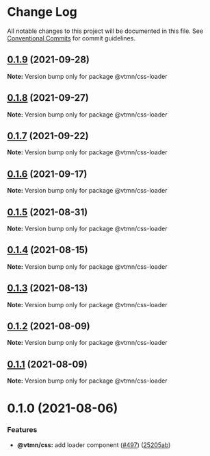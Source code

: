 # Change Log

All notable changes to this project will be documented in this file.
See [Conventional Commits](https://conventionalcommits.org) for commit guidelines.

## [0.1.9](https://github.com/Decathlon/vitamin-web/compare/@vtmn/css-loader@0.1.8...@vtmn/css-loader@0.1.9) (2021-09-28)

**Note:** Version bump only for package @vtmn/css-loader





## [0.1.8](https://github.com/Decathlon/vitamin-web/compare/@vtmn/css-loader@0.1.7...@vtmn/css-loader@0.1.8) (2021-09-27)

**Note:** Version bump only for package @vtmn/css-loader





## [0.1.7](https://github.com/Decathlon/vitamin-web/compare/@vtmn/css-loader@0.1.6...@vtmn/css-loader@0.1.7) (2021-09-22)

**Note:** Version bump only for package @vtmn/css-loader





## [0.1.6](https://github.com/Decathlon/vitamin-web/compare/@vtmn/css-loader@0.1.5...@vtmn/css-loader@0.1.6) (2021-09-17)

**Note:** Version bump only for package @vtmn/css-loader





## [0.1.5](https://github.com/Decathlon/vitamin-web/compare/@vtmn/css-loader@0.1.4...@vtmn/css-loader@0.1.5) (2021-08-31)

**Note:** Version bump only for package @vtmn/css-loader





## [0.1.4](https://github.com/Decathlon/vitamin-web/compare/@vtmn/css-loader@0.1.3...@vtmn/css-loader@0.1.4) (2021-08-15)

**Note:** Version bump only for package @vtmn/css-loader





## [0.1.3](https://github.com/Decathlon/vitamin-web/compare/@vtmn/css-loader@0.1.2...@vtmn/css-loader@0.1.3) (2021-08-13)

**Note:** Version bump only for package @vtmn/css-loader





## [0.1.2](https://github.com/Decathlon/vitamin-web/compare/@vtmn/css-loader@0.1.1...@vtmn/css-loader@0.1.2) (2021-08-09)

**Note:** Version bump only for package @vtmn/css-loader





## [0.1.1](https://github.com/Decathlon/vitamin-web/compare/@vtmn/css-loader@0.1.0...@vtmn/css-loader@0.1.1) (2021-08-09)

**Note:** Version bump only for package @vtmn/css-loader





# 0.1.0 (2021-08-06)


### Features

* **@vtmn/css:** add loader component ([#497](https://github.com/Decathlon/vitamin-web/issues/497)) ([25205ab](https://github.com/Decathlon/vitamin-web/commit/25205ab9eeccfff910128accceb50528aed81f4f))

